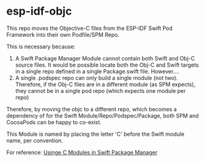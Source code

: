 # esp-idf-objc

This repo moves the Objective-C files from the ESP-IDF Swift Pod Framework into their own Podfile/SPM Repo.

This is necessary because:
1. A Swift Package Manager Module cannot contain both Swift and Obj-C source files.  It would be possible locate both the Obj-C and Swift targets in a single repo defined in a single Package.swift file.  However....
2. A single .podspec repo can only build a single module (not two).  Therefore, if the Obj-C files are in a different module (as SPM expects), they cannot be in a single pod repo (which expects one module per repo)

Therefore, by moving the objc to a different repo, which becomes a dependency of for the Swift Module/Repo/Podspec/Package, both SPM and CocoaPods can be happy to co-exist.

This Module is named by placing the letter 'C' before the Swift module name, per convention.

For reference:
[Usinge C Modules in Swift Package Manager](https://github.com/apple/swift-package-manager/blob/263171977ebcd47f4aaca1202cff5a96c5158a64/Documentation/Usage.md#c-language-targets)

